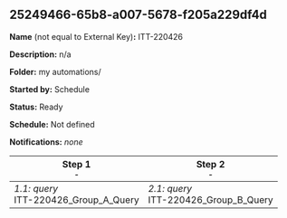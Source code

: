 ## 25249466-65b8-a007-5678-f205a229df4d

**Name** (not equal to External Key)**:** ITT-220426

**Description:** n/a

**Folder:** my automations/

**Started by:** Schedule

**Status:** Ready

**Schedule:** Not defined

**Notifications:** _none_


| Step 1<br>_<small>-</small>_ | Step 2<br>_<small>-</small>_ |
| --- | --- |
| _1.1: query_<br>ITT-220426_Group_A_Query | _2.1: query_<br>ITT-220426_Group_B_Query |

